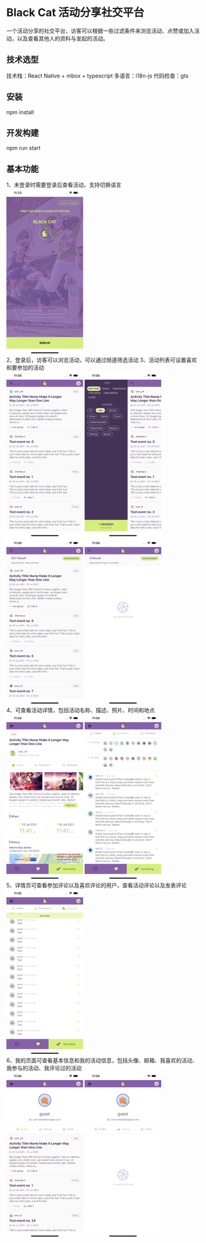 # Black Cat 活动分享社交平台

一个活动分享的社交平台，访客可以根据一些过滤条件来浏览活动、点赞或加入活动，以及查看其他人的资料与发起的活动。

## 技术选型

技术栈：React Native + mbox + typescript
多语言：i18n-js
代码检查：gts

## 安装
npm install

## 开发构建
npm run start

## 基本功能
1、未登录时需要登录后查看活动，支持切换语言
<br><img src="/assets/page/login.png" width="200"/><br>
2、登录后，访客可以浏览活动，可以通过频道筛选活动
3、活动列表可设置喜欢和要参加的活动
<br><img src="/assets/page/list.png" width="200"/>
<img src="/assets/page/search-nav.png" width="200"/>
<img src="/assets/page/search-result.png" width="200"/>
<img src="/assets/page/search-empty.png" width="200"/><br>
4、可查看活动详情，包括活动名称、描述、照片、时间和地点
<br><img src="/assets/page/detail.png" width="200"/>
<img src="/assets/page/participant.png" width="200"/><br>
5、详情页可查看参加评论以及喜欢评论的用户，查看活动评论以及发表评论
<br><img src="/assets/page/comment.png" width="200"/><br>
6、我的页面可查看基本信息和我的活动信息，包括头像、邮箱、我喜欢的活动、我参与的活动、我评论过的活动
<br><img src="/assets/page/me.png" width="200"/>
<img src="/assets/page/me-empty.png" width="200"/>
